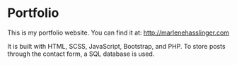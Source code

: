 # Portfolio

This is my portfolio website. You can find it at: http://marlenehasslinger.com

It is built with HTML, SCSS, JavaScript, Bootstrap, and PHP. To store posts through the contact form, a SQL database is used. 
